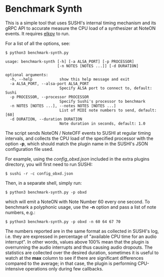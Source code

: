 # Benchmark Synth

This is a simple tool that uses SUSHI's internal timing mechanism and its gRPC API to accurate measure the CPU load of a synthesizer at NoteON events.
It requires [elkpy](https://github.com/elk-audio/elkpy) to run.

For a list of all the options, see:
```
$ python3 benchmark-synth.py

usage: benchmark-synth [-h] [-a ALSA_PORT] [-p PROCESSOR]
                       [-n NOTES [NOTES ...]] [-d DURATION]

optional arguments:
  -h, --help            show this help message and exit
  -a ALSA_PORT, --alsa-port ALSA_PORT
                        Specify ALSA port to connect to, default: Sushi
  -p PROCESSOR, --processor PROCESSOR
                        Specify Sushi's processor to benchmark
  -n NOTES [NOTES ...], --notes NOTES [NOTES ...]
                        List of MIDI note numbers to send, default: [60]
  -d DURATION, --duration DURATION
                        Note duration in seconds, default: 1.0

```

The script sends NoteON / NoteOFF events to SUSHI at regular timing intervals, and collects the CPU load of the specified processor with the option **-p**, which should match the plugin name in the SUSHI's JSON configuration file used.

For example, using the *config_obxd.json* included in the extra plugins directory, you will first need to run SUSHI:

```
$ sushi -r -c config_obxd.json
```

Then, in a separate shell, simply run:

```
$ python3 benchmark-synth.py -p obxd
```

which will emit a NoteON with Note Number 60 every one second. To benchmark a polyphonic usage, use the **-n** option and pass a list of note numbers, e.g.:

```
$ python3 benchmark-synth.py -p obxd -n 60 64 67 70
```

The numbers reported are in the same format as collected in SUSHI's log, i.e. they are expressed in percentage of "available CPU time for an audio interrupt". In other words, values above 100% mean that the plugin is overrunning the audio interrupts and thus causing audio dropouts. The statistics are collected over the desired duration, sometimes it is useful to watch at the **max** column to see if there are significant differences compared to the average; in that case, the plugin is performing CPU-intensive operations only during few callbacks.
